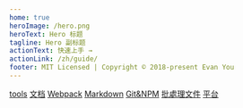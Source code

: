```yaml
---
home: true
heroImage: /hero.png
heroText: Hero 标题
tagline: Hero 副标题
actionText: 快速上手 →
actionLink: /zh/guide/
footer: MIT Licensed | Copyright © 2018-present Evan You
---
```


<div class="class-demo">
    <a href="/tools/">tools</a>
    <a href="/tools/doc/">文档</a>
    <a href="/tools/webpack/">Webpack</a> 
    <a href="/tools/markdown/">Markdown</a>
    <a href="/tools/git-npm">Git&NPM</a>
    <a href="/tools/bat">批處理文件</a>
    <a href="/platform/">平台</a>
</div>
